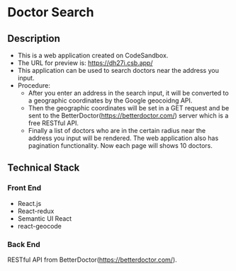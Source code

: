 # Doctor Search

## Description

- This is a web application created on CodeSandbox.
- The URL for preview is: https://dh27i.csb.app/
- This application can be used to search doctors near the address you input.
- Procedure:
  - After you enter an address in the search input, it will be converted to a geographic coordinates by the Google geocoidng API.
  - Then the geographic coordinates will be set in a GET request and be sent to the BetterDoctor(https://betterdoctor.com/) server which is a free RESTful API.
  - Finally a list of doctors who are in the certain radius near the address you input will be rendered. The web application also has pagination functionality. Now each page will shows 10 doctors.

## Technical Stack

### Front End

- React.js
- React-redux
- Semantic UI React
- react-geocode

### Back End

RESTful API from BetterDoctor(https://betterdoctor.com/).
